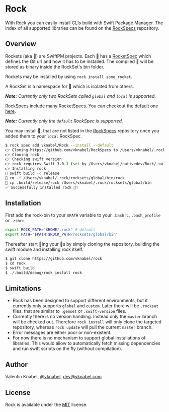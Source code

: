 # Rock

With Rock you can easily install CLIs build with Swift Package Manager.
The index of all supported libraries can be found on the [RockSpecs](https://github.com/vknabel/RockSpecs) repository.

## Overview

Rockets (aka 🚀) are SwiftPM projects.
Each 🚀 has a [RocketSpec](https://github.com/vknabel/RockSpecs/blob/master/default.yaml) which defines the Git url and how it has to be installed.
The compiled 🚀 will be stored as binary inside the RockSet's bin folder.

Rockets may be installed by using `rock install some_rocket`.

A RockSet is a namespace for 🚀 which is isolated from others.

***Note:*** *Currently only two RockSets called `global` and `local` is supported.*

RockSpecs include many RocketSpecs. You can checkout the default one [here](https://github.com/vknabel/RockSpecs).

***Note:*** *Currently only the `default` RockSpec is supported.*

You may install 🚀, that are not listed in the [RockSpecs](https://github.com/vknabel/RockSpecs) repository once you added them to your `local` RockSpec.

```bash
$ rock spec add vknabel/Rock --install --default
👉 Cloning https://github.com/vknabel/RockSpecs to /Users/vknabel/.rock/rockspecs/default
👉 Cloning rock
👉 Checking swift version
👉 rock requires Swift 3.0.1 (set by /Users/vknabel/nativedev/Rock/.swift-version)
👉 Installing rock
🏃 swift build -c release
🏃 rm -f /Users/vknabel/.rock/rocksets/global/bin/rock
🏃 cp .build/release/rock /Users/vknabel/.rock/rocksets/global/bin
✅ Successfully installed rock 🚀!
```

## Installation

First add the rock-bin to your `$PATH` variable to your `.bashrc`, `.bash_profile` or `.zshrc`.

```bash
export ROCK_PATH="$HOME/.rock" # default
export PATH="$PATH:$ROCK_PATH/rocksets/global/bin"
```

Thereafter start 🎸ing your 🚀s by simply cloning the repository, building the swift module and installing rock itself.

```bash
$ git clone https://github.com/vknabel/rock
$ cd rock
$ swift build
$ ./.build/debug/rock install rock
```

## Limitations

- Rock has been designed to support different environments, but it currently only supports `global` and `custom`. Later there will be `.rockset` files, that are similar to `.gemset` or `.swift-version` files.
- Currently there is no version handling. Instead only the `master` branch will be checked out. Therefore `rock install` will only clone the targeted repository, whereas `rock update` will pull the current `master` branch.
- Error messages are either poor or non-existent.
- For now there is no mechanism to support global installations of libraries. This would allow to automatically fetch missing dependencies and run swift scripts on the fly (without compilation).

## Author

Valentin Knabel, [@vknabel](https://twitter.com/vknabel), dev@vknabel.com

## License

Rock is available under the [MIT](LICENSE) license.
